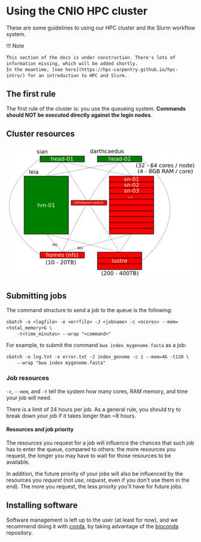 # Using the CNIO HPC cluster

These are some guidelines to using our HPC cluster and the Slurm workflow system.

!!! Note

    This section of the docs is under construction. There's lots of information missing, which will be added shortly.
    In the meantime, [see here](https://hpc-carpentry.github.io/hpc-intro/) for an introduction to HPC and Slurm.

## The first rule

The first rule of the cluster is: you use the queueing system. **Commands should NOT be executed directly against the login nodes**.

## Cluster resources

![Topology](../img/cluster_topo.png)

## Submitting jobs

The command structure to send a job to the queue is the following:

    sbatch -o <logfile> -e <errfile> -J <jobname> -c <ncores> --mem=<total_memory>G \
        -t<time_minutes> --wrap "<command>"

For example, to submit the command `bwa index mygenome.fasta` as a job: 

    sbatch -o log.txt -e error.txt -J index_genome -c 1 --mem=4G -t120 \
        --wrap "bwa index mygenome.fasta"

### Job resources

`-c`, `--mem`, and `-t` tell the system how many cores, RAM memory, and time your job will need.

There is a limit of 24 hours per job. As a general rule, you should try to break down your job if it takes longer than ~8 hours.

#### Resources and job priority

The resources you request for a job will influence the chances that such job has to enter the queue, compared to others:
the more resources you request, the longer you may have to wait for those resources to be available.

In addition, the future priority of your jobs will also be influenced by the resources you *request* (not *use*, *request*, even if you don't use them in the end).
The more you request, the less priority you'll have for future jobs.

## Installing software

Software management is left up to the user (at least for now), and we recommend doing it with [conda](https://docs.conda.io/en/latest/miniconda.html), by taking advantage of the [bioconda](http://bioconda.github.io/) repository.
